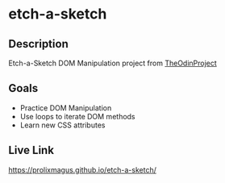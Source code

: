 # etch-a-sketch

## Description
Etch-a-Sketch DOM Manipulation project from [TheOdinProject](https://www.theodinproject.com/lessons/foundations-etch-a-sketch)

## Goals
<ul>
    <li>Practice DOM Manipulation</li>
    <li>Use loops to iterate DOM methods</li>
    <li>Learn new CSS attributes</li>
</ul>

## Live Link
https://prolixmagus.github.io/etch-a-sketch/




